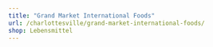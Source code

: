 ```yaml
---
title: "Grand Market International Foods"
url: /charlottesville/grand-market-international-foods/
shop: Lebensmittel
---
```

